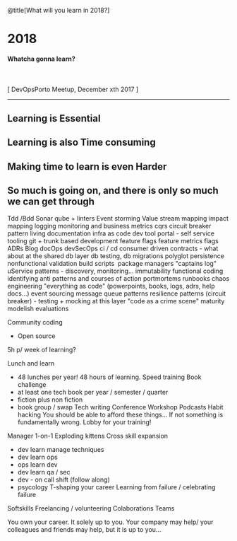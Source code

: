 @title[What will you learn in 2018?]

# 2018

#### Whatcha gonna learn?
<br>
<br>
<span class="byline">[ DevOpsPorto Meetup, December xth 2017 ]</span>

---

## Learning is Essential

## Learning is also Time consuming



## Making time to learn is even Harder

## So much is going on, and there is only so much we can get through


Tdd /Bdd
Sonar qube + linters
Event storming 
 Value stream mapping
 ‎impact mapping
 ‎logging monitoring and business metrics
 ‎cqrs
 ‎circuit breaker pattern
 ‎living documentation
 ‎infra as code
 ‎dev tool portal - self service tooling
 ‎git + trunk based development
 ‎feature flags
 ‎feature metrics flags
 ‎ADRs
 ‎Blog
 ‎docOps
 ‎devSecOps
 ‎ci / cd
 ‎consumer driven contracts
 ‎- what about at the shared db layer
 ‎db testing, db migrations
 ‎polyglot persistence
 ‎nonfunctional validation
 ‎build scripts
 ‎ package managers
 ‎"captains log"
 ‎uService patterns
 ‎- discovery, monitoring...
 ‎immutability
 ‎functional coding
 ‎identifying anti patterns and courses of action
 ‎portmortems
 ‎runbooks
 ‎chaos engineering
 ‎"everything as code" (powerpoints, books, logs, adrs, help docs...)
 ‎event sourcing
 ‎message queue patterns
 ‎resilience patterns (circuit breaker)
 ‎- testing + mocking at this layer
 ‎"code as a crime scene"
 ‎maturity modelish evaluations

Community coding
- Open source

5h p/ week of learning?

Lunch and learn
- 48 lunches per year! 48 hours of learning.
Speed training
Book challenge
- at least one tech book per year / semester / quarter
- fiction plus non fiction
- ‎book group / swap
Tech writing
Conference 
Workshop
Podcasts
Habit hacking
You should be able to afford these things... If not something is fundamentally wrong. Lobby for your training!

Manager 1-on-1
Exploding kittens
Cross skill expansion
- dev learn manage techniques
- ‎dev learn ops
- ‎ops learn dev
- ‎dev learn qa / sec
- ‎dev - on call shift (follow along)
- ‎psycology
T-shaping your career
Learning from failure / celebrating failure

Softskills
Freelancing / volunteering
Colaborations
Teams

You own your career. It solely up to you. Your company may help/ your colleagues and friends may help, but it is up to you...

